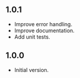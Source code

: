 ## 1.0.1

- Improve error handling.
- Improve documentation.
- Add unit tests.

## 1.0.0

- Initial version.
